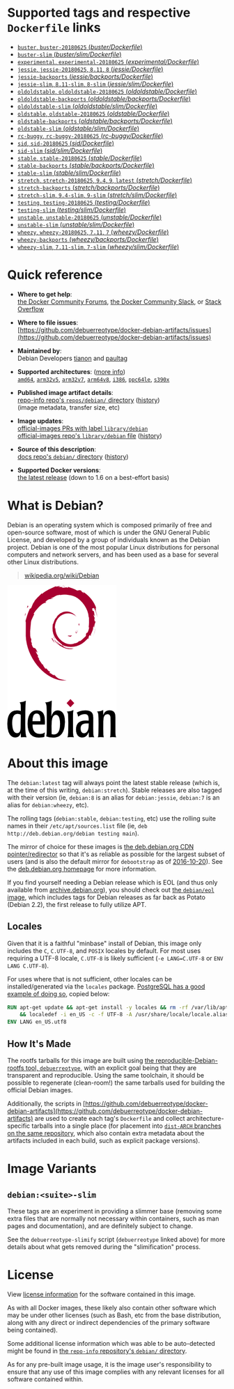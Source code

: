 <!--

********************************************************************************

WARNING:

    DO NOT EDIT "debian/README.md"

    IT IS AUTO-GENERATED

    (from the other files in "debian/" combined with a set of templates)

********************************************************************************

-->

# Supported tags and respective `Dockerfile` links

-	[`buster`, `buster-20180625` (*buster/Dockerfile*)](https://github.com/debuerreotype/docker-debian-artifacts/blob/a6d58975a606462f5ad2ca029c16856d21407751/buster/Dockerfile)
-	[`buster-slim` (*buster/slim/Dockerfile*)](https://github.com/debuerreotype/docker-debian-artifacts/blob/a6d58975a606462f5ad2ca029c16856d21407751/buster/slim/Dockerfile)
-	[`experimental`, `experimental-20180625` (*experimental/Dockerfile*)](https://github.com/debuerreotype/docker-debian-artifacts/blob/a6d58975a606462f5ad2ca029c16856d21407751/experimental/Dockerfile)
-	[`jessie`, `jessie-20180625`, `8.11`, `8` (*jessie/Dockerfile*)](https://github.com/debuerreotype/docker-debian-artifacts/blob/a6d58975a606462f5ad2ca029c16856d21407751/jessie/Dockerfile)
-	[`jessie-backports` (*jessie/backports/Dockerfile*)](https://github.com/debuerreotype/docker-debian-artifacts/blob/a6d58975a606462f5ad2ca029c16856d21407751/jessie/backports/Dockerfile)
-	[`jessie-slim`, `8.11-slim`, `8-slim` (*jessie/slim/Dockerfile*)](https://github.com/debuerreotype/docker-debian-artifacts/blob/a6d58975a606462f5ad2ca029c16856d21407751/jessie/slim/Dockerfile)
-	[`oldoldstable`, `oldoldstable-20180625` (*oldoldstable/Dockerfile*)](https://github.com/debuerreotype/docker-debian-artifacts/blob/a6d58975a606462f5ad2ca029c16856d21407751/oldoldstable/Dockerfile)
-	[`oldoldstable-backports` (*oldoldstable/backports/Dockerfile*)](https://github.com/debuerreotype/docker-debian-artifacts/blob/a6d58975a606462f5ad2ca029c16856d21407751/oldoldstable/backports/Dockerfile)
-	[`oldoldstable-slim` (*oldoldstable/slim/Dockerfile*)](https://github.com/debuerreotype/docker-debian-artifacts/blob/a6d58975a606462f5ad2ca029c16856d21407751/oldoldstable/slim/Dockerfile)
-	[`oldstable`, `oldstable-20180625` (*oldstable/Dockerfile*)](https://github.com/debuerreotype/docker-debian-artifacts/blob/a6d58975a606462f5ad2ca029c16856d21407751/oldstable/Dockerfile)
-	[`oldstable-backports` (*oldstable/backports/Dockerfile*)](https://github.com/debuerreotype/docker-debian-artifacts/blob/a6d58975a606462f5ad2ca029c16856d21407751/oldstable/backports/Dockerfile)
-	[`oldstable-slim` (*oldstable/slim/Dockerfile*)](https://github.com/debuerreotype/docker-debian-artifacts/blob/a6d58975a606462f5ad2ca029c16856d21407751/oldstable/slim/Dockerfile)
-	[`rc-buggy`, `rc-buggy-20180625` (*rc-buggy/Dockerfile*)](https://github.com/debuerreotype/docker-debian-artifacts/blob/a6d58975a606462f5ad2ca029c16856d21407751/rc-buggy/Dockerfile)
-	[`sid`, `sid-20180625` (*sid/Dockerfile*)](https://github.com/debuerreotype/docker-debian-artifacts/blob/a6d58975a606462f5ad2ca029c16856d21407751/sid/Dockerfile)
-	[`sid-slim` (*sid/slim/Dockerfile*)](https://github.com/debuerreotype/docker-debian-artifacts/blob/a6d58975a606462f5ad2ca029c16856d21407751/sid/slim/Dockerfile)
-	[`stable`, `stable-20180625` (*stable/Dockerfile*)](https://github.com/debuerreotype/docker-debian-artifacts/blob/a6d58975a606462f5ad2ca029c16856d21407751/stable/Dockerfile)
-	[`stable-backports` (*stable/backports/Dockerfile*)](https://github.com/debuerreotype/docker-debian-artifacts/blob/a6d58975a606462f5ad2ca029c16856d21407751/stable/backports/Dockerfile)
-	[`stable-slim` (*stable/slim/Dockerfile*)](https://github.com/debuerreotype/docker-debian-artifacts/blob/a6d58975a606462f5ad2ca029c16856d21407751/stable/slim/Dockerfile)
-	[`stretch`, `stretch-20180625`, `9.4`, `9`, `latest` (*stretch/Dockerfile*)](https://github.com/debuerreotype/docker-debian-artifacts/blob/a6d58975a606462f5ad2ca029c16856d21407751/stretch/Dockerfile)
-	[`stretch-backports` (*stretch/backports/Dockerfile*)](https://github.com/debuerreotype/docker-debian-artifacts/blob/a6d58975a606462f5ad2ca029c16856d21407751/stretch/backports/Dockerfile)
-	[`stretch-slim`, `9.4-slim`, `9-slim` (*stretch/slim/Dockerfile*)](https://github.com/debuerreotype/docker-debian-artifacts/blob/a6d58975a606462f5ad2ca029c16856d21407751/stretch/slim/Dockerfile)
-	[`testing`, `testing-20180625` (*testing/Dockerfile*)](https://github.com/debuerreotype/docker-debian-artifacts/blob/a6d58975a606462f5ad2ca029c16856d21407751/testing/Dockerfile)
-	[`testing-slim` (*testing/slim/Dockerfile*)](https://github.com/debuerreotype/docker-debian-artifacts/blob/a6d58975a606462f5ad2ca029c16856d21407751/testing/slim/Dockerfile)
-	[`unstable`, `unstable-20180625` (*unstable/Dockerfile*)](https://github.com/debuerreotype/docker-debian-artifacts/blob/a6d58975a606462f5ad2ca029c16856d21407751/unstable/Dockerfile)
-	[`unstable-slim` (*unstable/slim/Dockerfile*)](https://github.com/debuerreotype/docker-debian-artifacts/blob/a6d58975a606462f5ad2ca029c16856d21407751/unstable/slim/Dockerfile)
-	[`wheezy`, `wheezy-20180625`, `7.11`, `7` (*wheezy/Dockerfile*)](https://github.com/debuerreotype/docker-debian-artifacts/blob/a6d58975a606462f5ad2ca029c16856d21407751/wheezy/Dockerfile)
-	[`wheezy-backports` (*wheezy/backports/Dockerfile*)](https://github.com/debuerreotype/docker-debian-artifacts/blob/a6d58975a606462f5ad2ca029c16856d21407751/wheezy/backports/Dockerfile)
-	[`wheezy-slim`, `7.11-slim`, `7-slim` (*wheezy/slim/Dockerfile*)](https://github.com/debuerreotype/docker-debian-artifacts/blob/a6d58975a606462f5ad2ca029c16856d21407751/wheezy/slim/Dockerfile)

# Quick reference

-	**Where to get help**:  
	[the Docker Community Forums](https://forums.docker.com/), [the Docker Community Slack](https://blog.docker.com/2016/11/introducing-docker-community-directory-docker-community-slack/), or [Stack Overflow](https://stackoverflow.com/search?tab=newest&q=docker)

-	**Where to file issues**:  
	[https://github.com/debuerreotype/docker-debian-artifacts/issues](https://github.com/debuerreotype/docker-debian-artifacts/issues)

-	**Maintained by**:  
	Debian Developers [tianon](https://qa.debian.org/developer.php?login=tianon) and [paultag](https://qa.debian.org/developer.php?login=paultag)

-	**Supported architectures**: ([more info](https://github.com/docker-library/official-images#architectures-other-than-amd64))  
	[`amd64`](https://hub.docker.com/r/amd64/debian/), [`arm32v5`](https://hub.docker.com/r/arm32v5/debian/), [`arm32v7`](https://hub.docker.com/r/arm32v7/debian/), [`arm64v8`](https://hub.docker.com/r/arm64v8/debian/), [`i386`](https://hub.docker.com/r/i386/debian/), [`ppc64le`](https://hub.docker.com/r/ppc64le/debian/), [`s390x`](https://hub.docker.com/r/s390x/debian/)

-	**Published image artifact details**:  
	[repo-info repo's `repos/debian/` directory](https://github.com/docker-library/repo-info/blob/master/repos/debian) ([history](https://github.com/docker-library/repo-info/commits/master/repos/debian))  
	(image metadata, transfer size, etc)

-	**Image updates**:  
	[official-images PRs with label `library/debian`](https://github.com/docker-library/official-images/pulls?q=label%3Alibrary%2Fdebian)  
	[official-images repo's `library/debian` file](https://github.com/docker-library/official-images/blob/master/library/debian) ([history](https://github.com/docker-library/official-images/commits/master/library/debian))

-	**Source of this description**:  
	[docs repo's `debian/` directory](https://github.com/docker-library/docs/tree/master/debian) ([history](https://github.com/docker-library/docs/commits/master/debian))

-	**Supported Docker versions**:  
	[the latest release](https://github.com/docker/docker-ce/releases/latest) (down to 1.6 on a best-effort basis)

# What is Debian?

Debian is an operating system which is composed primarily of free and open-source software, most of which is under the GNU General Public License, and developed by a group of individuals known as the Debian project. Debian is one of the most popular Linux distributions for personal computers and network servers, and has been used as a base for several other Linux distributions.

> [wikipedia.org/wiki/Debian](https://en.wikipedia.org/wiki/Debian)

![logo](https://raw.githubusercontent.com/docker-library/docs/b449be7df57e9ed9086bb5821bfb5d6cdc5d67a4/debian/logo.png)

# About this image

The `debian:latest` tag will always point the latest stable release (which is, at the time of this writing, `debian:stretch`). Stable releases are also tagged with their version (ie, `debian:8` is an alias for `debian:jessie`, `debian:7` is an alias for `debian:wheezy`, etc).

The rolling tags (`debian:stable`, `debian:testing`, etc) use the rolling suite names in their `/etc/apt/sources.list` file (ie, `deb http://deb.debian.org/debian testing main`).

The mirror of choice for these images is [the deb.debian.org CDN pointer/redirector](https://deb.debian.org) so that it's as reliable as possible for the largest subset of users (and is also the default mirror for `debootstrap` as of [2016-10-20](https://anonscm.debian.org/cgit/d-i/debootstrap.git/commit/?id=9e8bc60ad1ccf3a25ce7890526b70059f3e770de)). See the [deb.debian.org homepage](https://deb.debian.org) for more information.

If you find yourself needing a Debian release which is EOL (and thus only available from [archive.debian.org](http://archive.debian.org)), you should check out [the `debian/eol` image](https://hub.docker.com/r/debian/eol/), which includes tags for Debian releases as far back as Potato (Debian 2.2), the first release to fully utilize APT.

## Locales

Given that it is a faithful "minbase" install of Debian, this image only includes the `C`, `C.UTF-8`, and `POSIX` locales by default. For most uses requiring a UTF-8 locale, `C.UTF-8` is likely sufficient (`-e LANG=C.UTF-8` or `ENV LANG C.UTF-8`).

For uses where that is not sufficient, other locales can be installed/generated via the `locales` package. [PostgreSQL has a good example of doing so](https://github.com/docker-library/postgres/blob/69bc540ecfffecce72d49fa7e4a46680350037f9/9.6/Dockerfile#L21-L24), copied below:

```dockerfile
RUN apt-get update && apt-get install -y locales && rm -rf /var/lib/apt/lists/* \
	&& localedef -i en_US -c -f UTF-8 -A /usr/share/locale/locale.alias en_US.UTF-8
ENV LANG en_US.utf8
```

## How It's Made

The rootfs tarballs for this image are built using [the reproducible-Debian-rootfs tool, `debuerreotype`](https://github.com/debuerreotype/debuerreotype), with an explicit goal being that they are transparent and reproducible. Using the same toolchain, it should be possible to regenerate (clean-room!) the same tarballs used for building the official Debian images.

Additionally, the scripts in [https://github.com/debuerreotype/docker-debian-artifacts](https://github.com/debuerreotype/docker-debian-artifacts) are used to create each tag's `Dockerfile` and collect architecture-specific tarballs into a single place (for placement into [`dist-ARCH` branches on the same repository](https://github.com/debuerreotype/docker-debian-artifacts/branches), which also contain extra metadata about the artifacts included in each build, such as explicit package versions).

# Image Variants

## `debian:<suite>-slim`

These tags are an experiment in providing a slimmer base (removing some extra files that are normally not necessary within containers, such as man pages and documentation), and are definitely subject to change.

See the `debuerreotype-slimify` script (`debuerreotype` linked above) for more details about what gets removed during the "slimification" process.

# License

View [license information](https://www.debian.org/social_contract#guidelines) for the software contained in this image.

As with all Docker images, these likely also contain other software which may be under other licenses (such as Bash, etc from the base distribution, along with any direct or indirect dependencies of the primary software being contained).

Some additional license information which was able to be auto-detected might be found in [the `repo-info` repository's `debian/` directory](https://github.com/docker-library/repo-info/tree/master/repos/debian).

As for any pre-built image usage, it is the image user's responsibility to ensure that any use of this image complies with any relevant licenses for all software contained within.
